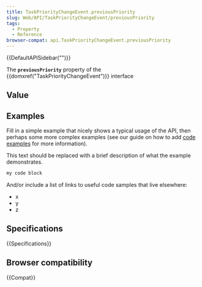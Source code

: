 ```yaml
---
title: TaskPriorityChangeEvent.previousPriority
slug: Web/API/TaskPriorityChangeEvent/previousPriority
tags:
  - Property
  - Reference
browser-compat: api.TaskPriorityChangeEvent.previousPriority
---
```

{{DefaultAPISidebar("")}}

The **`previousPriority`** property of the {{domxref("TaskPriorityChangeEvent")}} interface 

## Value



## Examples

Fill in a simple example that nicely shows a typical usage of the API, then perhaps some more complex examples (see our guide on how to add [code examples](/en-US/docs/MDN/Contribute/Structures/Code_examples) for more information).

This text should be replaced with a brief description of what the example demonstrates.

```js
my code block
```

And/or include a list of links to useful code samples that live elsewhere:

*   x
*   y
*   z

## Specifications

{{Specifications}}

## Browser compatibility

{{Compat}}


